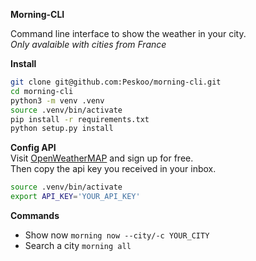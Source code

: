 **Morning-CLI**

Command line interface to show the weather in your city.  
*Only avalaible with cities from France*

**Install**
```bash
git clone git@github.com:Peskoo/morning-cli.git
cd morning-cli
python3 -m venv .venv
source .venv/bin/activate
pip install -r requirements.txt
python setup.py install
```

**Config API**   
Visit [OpenWeatherMAP](https://openweathermap.org/price) and sign up for free.   
Then copy the api key you received in your inbox.

```bash
source .venv/bin/activate
export API_KEY='YOUR_API_KEY'
```

**Commands**
- Show now
  `morning now --city/-c YOUR_CITY`
- Search a city
  `morning all`
